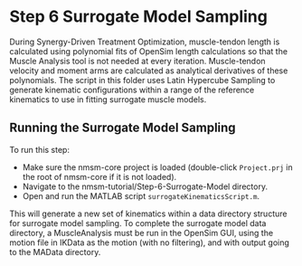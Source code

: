 # Step 6 Surrogate Model Sampling

During Synergy-Driven Treatment Optimization, muscle-tendon length is calculated using polynomial fits of OpenSim length calculations so that the Muscle Analysis tool is not needed at every iteration. Muscle-tendon velocity and moment arms are calculated as analytical derivatives of these polynomials. The script in this folder uses Latin Hypercube Sampling to generate kinematic configurations within a range of the reference kinematics to use in fitting surrogate muscle models. 

## Running the Surrogate Model Sampling

To run this step:

- Make sure the nmsm-core project is loaded (double-click `Project.prj` in the root of nmsm-core if it is not loaded).
- Navigate to the nmsm-tutorial/Step-6-Surrogate-Model directory.
- Open and run the MATLAB script `surrogateKinematicsScript.m`.

This will generate a new set of kinematics within a data directory structure for surrogate model sampling. To complete the surrogate model data directory, a MuscleAnalysis must be run in the OpenSim GUI, using the motion file in IKData as the motion (with no filtering), and with output going to the MAData directory. 